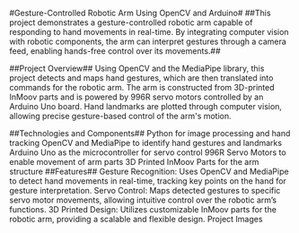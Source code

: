 #Gesture-Controlled Robotic Arm Using OpenCV and Arduino#
##This project demonstrates a gesture-controlled robotic arm capable of responding to hand movements in real-time. By integrating computer vision with robotic components, the arm can interpret gestures through a camera feed, enabling hands-free control over its movements.##

##Project Overview##
Using OpenCV and the MediaPipe library, this project detects and maps hand gestures, which are then translated into commands for the robotic arm. The arm is constructed from 3D-printed InMoov parts and is powered by 996R servo motors controlled by an Arduino Uno board. Hand landmarks are plotted through computer vision, allowing precise gesture-based control of the arm's motion.

##Technologies and Components##
Python for image processing and hand tracking
OpenCV and MediaPipe to identify hand gestures and landmarks
Arduino Uno as the microcontroller for servo control
996R Servo Motors to enable movement of arm parts
3D Printed InMoov Parts for the arm structure
##Features##
Gesture Recognition: Uses OpenCV and MediaPipe to detect hand movements in real-time, tracking key points on the hand for gesture interpretation.
Servo Control: Maps detected gestures to specific servo motor movements, allowing intuitive control over the robotic arm’s functions.
3D Printed Design: Utilizes customizable InMoov parts for the robotic arm, providing a scalable and flexible design.
Project Images
